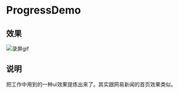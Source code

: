 # ProgressDemo

## 效果

<img src="ProgressDemo.gif"  alt="录屏gif" />


## 说明

把工作中用到的一种ui效果提炼出来了。其实跟网易新闻的首页效果类似。


